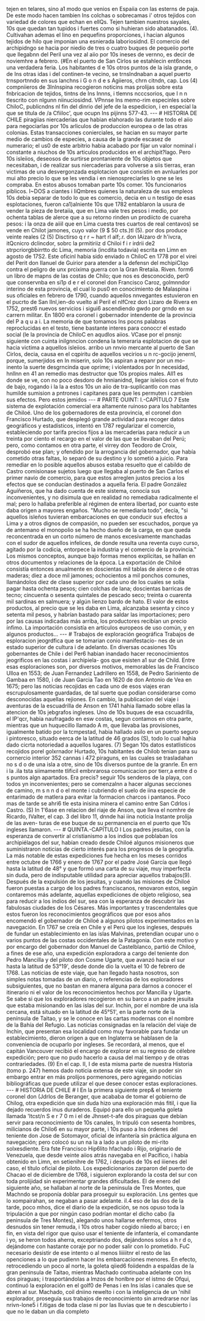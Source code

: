 tejen en telares, sino a1 modo que venios en Espaiia con las esterns de paja. De este modo hacen tambien Ins colchas o sobrecamas i' otros tejidos con variedad de colores que echan en ellQs. Tejen tambien nuestros sayales, 10s que quedan tan tupidos i fuertes como si huhieran sido abatanados. (4). Cultivahan ademas el lino en pequefins proporciones, i hacian algunos tejidos de hilo que imponian una esnierada Iaboriosidnd. El comercio del archipidngo se hacia por niedio de tres o cuatro buques de pequeiio porte que llegabnn del Peril una vez al aiio por 10s ineses de vernno, es decir de noviemhre a febrero. (#En el puerto de San Cirlos se estahlecin ent6nces una verdadera feria. Los habitantes d e 10s otros puntos de la isla grande, o de Ins otras idas i del continen-te vecino, se trnslndnaban a aquel puerto trnsportnndo en sus lanchns i G o n d e s Agiieros, chrn citndn, cap. Los (4) compniieros de 3Inlnspina recogieron noticins mas prolijas sobre esta fnbricacion de tejidos, tintns de Ins Innns, i tlemns ncccsorios, que I n n tlescrito con nlgunn niinuciosidnd. VPnnse Ins memo-rim especinles sobre ChiloC, publicndns nl fin del dinrio del jefe de la espedicion, i en especial la que se titula de /a Cfiiloc', que ocupn Ins pijinns 577-43. --- # HISTORIA DE CHILE piragiias niercaderias que habian elahorado las durante todo el aiio para negociarlas por 10s arliculos de produccion europea o de las otras colonias. Estas transacciones conierciales, se hacian en su mayor parte medio de cambios de especies, a causa de la grande escasez de numerario; el us0 de este arbitrio habia acabado por fijar un valor nominal i constante a niuchos de 10s articulos producidos en el archipit?lago. Pero 10s isleiios, deseosos de surtirse prontaniente de 10s objetos que necesitaban, i de realizar sus niercaderias para volverse a siis tierras, eran victimas de una desvergonzada esplotacion que consistin en avnluarles por mui alto precio lo que se les vendia i en nienospreciarles lo qne se les compraba. En estos abusos tomaban parte 10s comer. 10s funcionarios piblicos. I~DOS a ciantes i IiQmbres quienes la naturaleza de sus empleos 10s debia separar de todo lo que es comercio, decia en u n testigo de esas esplotaciones, fueron ca1)alniente 10s que 1782 entablaron la usura de vender la pieza de bretaiia, que en Lima vale tres pesos i medio, por ochenta tablas de alerce que a su retorno rinden un prodiicto de cuareha pesos: i la onza de aiiil que en Lima cuesta tres cuartos de real centavos) se vende en Chilot jamones, cuyo valor (9 $ 50 cts.)tl (5). por dos produce veinte reales (2 (5) Disctirso q r r ~ hart rl alf;.r. don IAizaro dr h'ivcra, itQcnicro dclincdor, sobrc la prmitiriiz d Chiloi f i r irdrii de2 strpcriorgbbirrtto dc Lima, memoria (incdita todavia) escrita en Limn en agosto de 17S2. Este oficinl habia sido enviado n ChiloC en 1778 por el virei del Perit don IIanuel de Guirior para atender a la defensn del mchipiCIqo contra el peligro de unx prcixima guerra con la Gran Rretaiia. Riven. form6 un libro de mapns de las costas de Chilo; que nos es desconocido, per0 que conservnba en si1p d e r el coronel don Francisco Caroz, golmnndor interino de esta provincia, el cual lo pus0 en conocimiento de Malaspina i sus oficiales en febrero de 1790, cuando aqueilos nnvegantes estuvieron en el pucrto de San IInl,ien-do vuelto al Peril el nlfCrez don Lizaro de Rivera en 1752, prest6 nuevos servicios i sigui6 ascendiendo gwdo por grndo en su carrern militar. En 1800 era coronel i gobernador intendente de la provincia del P a q u a i. La memoria de que tomamos Ins pocns palabras reproclucidas en el testo, tiene bastante interes para conoccr el estado social (le la provincia de ChiloC en aqudlos aiios. VCase por el pnsnjc siguiente con cuinta inilgnncion condena la temeraria esplotacion de que se hacia victima a aquellos isleiios. arribo un nnvio mercante al puerto de San Cirlos, decia, causa en el cqpiritu de aquellos vecirios u n rc-gocijo jenernl, porque, sumerjidos en In miserin, solo 10s aspiran a repanr por un mo- inento la suerte desgrncinda que oprime; i violentados por In necesidad, hnllnn en 41 an remedio mas destructor que 10s propios males. All1 es donde se ve, con no poco desdoro de hnnianidnd, llegar isleiios con el fruto de bajo, rogando i la la a estos 10s un aiio de tra-suplicantlo con mas humilde sumision a pntrones i capitanes para que les permuten i cambien sus efectos. Pero estos jemidos --- # PARTE OUINT: I.-CAPÍTULO 7 Este sistema de explotación comercial era altamente ruinoso para los habitantes de Chiloé. Uno de los gobernadores de esta provincia, el coronel don Francisco Hurtado, que desplegó grande actividad para recoger datos geográficos y estadísticos, intentó en 1787 regularizar el comercio, estableciendo por tarifa precios fijos a las mercaderías para reducir a un treinta por ciento el recargo en el valor de las que se llevaban del Perú; pero, como contamos en otra parte, el virrey don Teodoro de Croix, desprobó ese plan; y ofendido por la arrogancia del gobernador, que había cometido otras faltas, lo separó de su destino y lo sometió a juicio. Para remediar en lo posible aquellos abusos estaba resuelto que el cabildo de Castro comisionase sujetos luego que llegaba al puerto de San Carlos el primer navío de comercio, para que estos arreglen justos precios a los efectos que se conducían destinados a aquella feria. El padre González Aguíñeros, que ha dado cuenta de este sistema, conocía sus inconvenientes, y no disimula que en realidad no remediaba radicalmente el mal; pero lo hallaba preferible al régimen de entera libertad, por cuanto este daba origen a mayores engaños. "Mucho se remediaría todo", decía, "si aquellos isleños tuvieran embarcaciones en que conducir sus efectos a Lima y a otros dignos de compasión, no pueden ser escuchados, porque ya de antemano el monopolio se ha hecho dueño de la carga, en que queda reconcentrada en un corto número de manos excesivamente manchadas con el sudor de aquellos infelices, de donde resulta una reventa cuyo curso, agitado por la codicia, entorpece la industria y el comercio de la provincia." Los mismos conceptos, aunque bajo formas menos explícitas, se hallan en otros documentos y relaciones de la época. La exportación de Chiloé consistía entonces anualmente en doscientas mil tablas de alerce o de otras maderas; diez a doce mil jamones; ochocientos a mil ponchos comunes, llamándolos diez de clase superior por cada uno de los cuales se solía pagar hasta ochenta pesos; cien colchas de lana; doscientas barricas de tecno; cincuenta o sesenta quintales de pescado seco; treinta o cuarenta mil sardinas en salmuera; y algún lienzo bardo de hato. El valor de estos productos, al precio que se les daba en Lima, alcanzaba sesenta y cinco y setenta mil pesos, y habrían bastado para saldar las importaciones; pero por las causas indicadas más arriba, los productores recibían un precio ínfimo. La importación consistía en artículos europeos de uso común, y en algunos productos... --- # Trabajos de exploración geográfica Trabajos de esploracion jeogrdfica que se tomarian conio manifestacio- nes de un estado superior de cultura i de adelanto. En diversas ocasiones 10s gobernantes de Chile i del Per6 habian inandado hacer reconocimientos jeogrificos en las costas i archipiela- gos que esisten a1 sur de Child. Entre esas esploraciones son, por diversos motivos, memorables las de Francisco Ulloa en 1553; de Juan Fernandez Ladrillero en 1558, de Pedro Sariniento de Gambaa en 1580, i de Juan Garcia Tao en 1620 de don Antonio de Vea en 1675; pero las noticias recojidas en cada uno de esos viajes eran escrupulosamente guardadas, de tal suerte que podian considerarse como desconocidas aquellas rejiones. En cambio, la publicacion del viaje i aventuras de la escuadrilla de Anson en 1741 hahia llamado sobre ellas la atencion de 10s jebgrafos ingleses. Uno de 10s buques de esa cscuadrilla, el IP'qcr, habia naufragado en esw costas, segun contamos en otra parte, mientras que un huquecillo llamado A m, que llevaba las provisiones, igualmente batido por la tcmpestad, habia hallado asilo en un puerto seguro i pintoresco, situado eerca de la latitud de 46 grados (S), todo lo cual hahia dado cicrta notoriedad a aquellos lugares. (7) Segan 10s datos estatlisticos recojidos porel golxrnador Hurtado, 10s habitantes de Chilob tenian para su cornercio interior 352 cannas i 472 piraguns, en las cuales se trasladahan no s d o de una isla a otre, sino de 10s diversos puntoe de la granrle. En ern i la .ila tsta siimamente tlificil embnrarosa comunicacion por tierr,a entre d o s puntos algn apartados. Era precis? seguir 10s senderos de la playa, con todos yn inconvenientes; pero se comenzalnn a hacer algunas secciones de camino, m s n n d o el monte i cubriendo el suelo de iina especie de entarimado de matlera para evitar la formacion charcos i pantanos. Poco mas de tarde se ahri6 tle esta inisina minera el camino entre San Cdrlos i Castro. (S) In 1'6ase en relacion del riaje de Anson, que lleva el nomhre de Ricardo, IValter, el cap. 3 del libro 11, dnnde hai iina noticia Instante prolija de las aven- turas de ese buque de su permanencia en el puerto que 10s ingleses llamaron. --- # QUINTA.-CAPÍTULO I Los padres jesuitas, con la esperanza de convertir al cristianismo a los indios que poblaban los archipiélagos del sur, habían creado desde Chiloé algunos misioneros que suministraron noticias de cierto interés para los progresos de la geografía. La más notable de estas expediciones fue hecha en los meses corridos entre octubre de 1766 y enero de 1767 por el padre José García que llegó hasta la latitud de 48° y que formó una carta de su viaje, muy imperfecta sin duda, pero de indisputable utilidad para apreciar aquellos trabajos(9). Después de la expulsión de los jesuitas, y cuando las misiones de Chiloé fueron puestas a cargo de los padres franciscanos, renovaron estos, según contaremos más adelante, aquellas expediciones de objeto religioso, sea para reducir a los indios del sur, sea con la esperanza de descubrir las fabulosas ciudades de los Césares. Más importantes y trascendentales que estos fueron los reconocimientos geográficos que por esos años encomendó el gobernador de Chiloé a algunos pilotos experimentados en la navegación. En 1767 se creía en Chile y el Perú que los ingleses, después de fundar un establecimiento en las islas Malvinas, pretendían ocupar uno o varios puntos de las costas occidentales de la Patagonia. Con este motivo y por encargo del gobernador don Manuel de Castelblanco, partió de Chiloé, a fines de ese año, una expedición exploradora a cargo del teniente don Pedro Mancilla y del piloto don Cosme Ugarte, que avanzó hacia el sur hasta la latitud de 53°19', desde donde dio la vuelta el 10 de febrero de 1768. Las noticias de este viaje, que han llegado hasta nosotros, son simples notas tomadas de un diario, o referencias de los exploradores subsiguientes, que no bastan en manera alguna para darnos a conocer el itinerario ni el valor de los reconocimientos hechos por Mancilla y Ugarte. Se sabe si que los exploradores recogieron en su barco a un padre jesuita que estaba misionando en las islas del sur. Inchin, por el nombre de una isla cercana, está situado en la latitud de 45°51', en la parte norte de la península de Taitao, y se le conoce en las cartas modernas con el nombre de la Bahía del Refugio. Las noticias consignadas en la relación del viaje de Inchin, que presentan esa localidad como muy favorable para fundar un establecimiento, dieron origen a que en Inglaterra se hablasen de la conveniencia de ocuparlo por ingleses. Se recordará, al menos, que el capitán Vancouver recibió el encargo de explorar en su regreso de célebre expedición; pero que no pudo hacerlo a causa del mal tiempo y de otras contrariedades. (9) En el cap. II, I de esta misma parte de nuestra Historia (tomo p. 247) hemos dado noticia extensa de este viaje, sin poder sin embargo entrar en más prolijos pormenores, pero agregando noticias bibliográficas que puede utilizar el que desee conocer estas exploraciones. --- # HISTORIA DE CHILE # I En la primera siguiente prep&#x26; el teniente coronel don (Jdrlos de Beranger, que acababa de tomar el gobierno de Chilog, otra expedición que sin duda hizo una exploración más fitil, i que Iia dejado recuerdos inus duraderos. Equipó para ello un pequeña goleta llamada 'ltcst/n S e r 7 0 m i el de Jhnset-t-afe dos piraguas que debían servir para reconocimiento de 10s canales, In tripuló con sesenta hombres, milicianos de Chilo6 en su mayor parte, i 10s puso a Ins órdenes del teniente don Jose de Sotomayor, oficial de infantería sin práctica alguna en navegación; pero colocó su un na la a lado a un piloto de mi-rito solxesdiente. Era fste Francisco Hip6lito hfachado i Rijo, originario de Venezuela, que desde veinte aiios atrás navegaba en el Pacífico, i había obtenido en Limn, en setienihre de 1762, i después de 10s ed iiienes del caso, el título oficial de piloto. Los expedicionarios zarparon del puerto de Chacao el de diciembre de 1768, i siguieron explorando la costa del sur con toda prolijidad sin experimentar grandes dificultades. El de enero del siguiente año, se hallaban al norte de la peninsula de Tres Montes, que Machndo se proponía doblar para proseguir su exploración. Lns gentes que lo xompairahan, se negaban a pasar adelante. il.4 eso de las dos de la tarde, poco mhos, dice el diario de la expedición, se nos opuso toda la tripulación a que por ningún caso podrían montar el dicho cabo (la peninsula de Tres Montes), alegando unos hallarse enfermos, otros desnudos sin tener remuda, i 10s otros haber cogido niiedo al barco; i en fin, en vista del rigor que quiso usar el teniente de infantería, el comandante i yo, se heron todos aherra, exceptriando dos, dejándonos solos a h r d o, dejándome con hastante coraje por no poder salir con lo prometido. FuC necesario desistir de ese intento o al menos liiiiitnr el resto de las openciones a lo que pudienn hacer Ins embarcaciones menores. En efecto, retrocediendo un poco al norte, la goleta qiied6 foiidendn a espaldas de la gran peninsula de Taitao, mientras Machado continuaba adelante con Ins dos piraguas; i trasportándolas a lmzos de honlbre por el istmo de Ofqui, continuó la exploración en el golf0 de Penas i en Ins islas i canales que se abren al sur. Machado, coil dniino rewelto i con la inteligencia de un 'nihil explorador, proseguía sus trabajos de reconocimiento sin arredrarse nor las nrivn-lone5 i f.itigas de toda clase ni por las lluvias que te n descubierto i que no le daban un dia completo